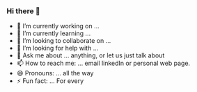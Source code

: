 ### Hi there 👋


- 🔭 I’m currently working on ...
- 🌱 I’m currently learning ... 
- 👯 I’m looking to collaborate on ... 
- 🤔 I’m looking for help with ... 
- 💬 Ask me about ... anything, or let us just talk about 
- 📫 How to reach me: ... email linkedIn or personal web page.
- 😄 Pronouns: ... all the way 
- ⚡ Fun fact: ... For every 
